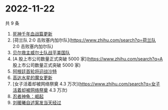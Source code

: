 # 2022-11-22

共 9 条

<!-- BEGIN -->
<!-- 最后更新时间 Tue Nov 22 2022 17:09:10 GMT+0800 (China Standard Time) -->

1. [死神千年血战篇更新](https://www.zhihu.com/search?q=死神千年血战篇更新)
1. [荷兰队 2:0 击败塞内加尔队](https://www.zhihu.com/search?q=荷兰队 2:0 击败塞内加尔队)
1. [贝尔救主威尔士队战平美国队](https://www.zhihu.com/search?q=贝尔救主威尔士队战平美国队)
1. [A 股上市公司数量正式突破 5000 家](https://www.zhihu.com/search?q=A 股上市公司数量正式突破 5000 家)
1. [阿根廷首轮将迎战沙特](https://www.zhihu.com/search?q=阿根廷首轮将迎战沙特)
1. [高达水星的魔女更新](https://www.zhihu.com/search?q=高达水星的魔女更新)
1. [女子活着却被网络祭奠 4.3 万次](https://www.zhihu.com/search?q=女子活着却被网络祭奠 4.3 万次)
1. [忍者神龟：崛起](https://www.zhihu.com/search?q=忍者神龟：崛起)
1. [刘暖曦自述案发当天经过](https://www.zhihu.com/search?q=刘暖曦自述案发当天经过)

<!-- END -->
